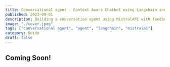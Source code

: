 ```yaml
---
title: Conversational agent - Context Aware Chatbot using Langchain and MistralAI API
published: 2023-09-01
description: Building a conversation agent using MistralAPI with feedback and RLHF based context awareness.
image: "./cover.jpeg"
tags: ["conversational agent", "agent", "langchain", "mistralai"]
category: Guide
draft: false
---
```


## Coming Soon!